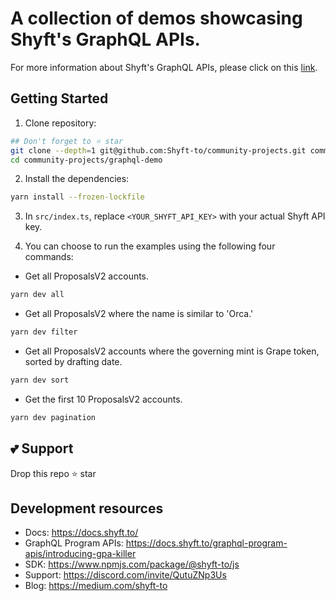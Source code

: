 # A collection of demos showcasing Shyft's GraphQL APIs.
For more information about Shyft's GraphQL APIs, please click on this [link](https://docs.shyft.to/graphql-program-apis/introducing-gpa-killer).

## Getting Started

1. Clone repository:

```bash
## Don't forget to ⭐ star
git clone --depth=1 git@github.com:Shyft-to/community-projects.git community-projects
cd community-projects/graphql-demo
```

2. Install the dependencies:

```bash
yarn install --frozen-lockfile
```

3. In `src/index.ts`, replace `<YOUR_SHYFT_API_KEY>` with your actual Shyft API key.

4. You can choose to run the examples using the following four commands:

- Get all ProposalsV2 accounts.

```bash
yarn dev all
```

- Get all ProposalsV2 where the name is similar to 'Orca.'

```bash
yarn dev filter
```

- Get all ProposalsV2 accounts where the governing mint is Grape token, sorted by drafting date.

```bash
yarn dev sort
```

- Get the first 10 ProposalsV2 accounts.

```bash
yarn dev pagination
```

## 💕 Support

Drop this repo ⭐ star

## Development resources

- Docs: https://docs.shyft.to/
- GraphQL Program APIs: https://docs.shyft.to/graphql-program-apis/introducing-gpa-killer
- SDK: https://www.npmjs.com/package/@shyft-to/js
- Support: https://discord.com/invite/QutuZNp3Us
- Blog: https://medium.com/shyft-to
